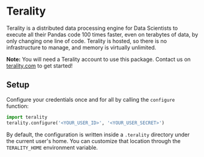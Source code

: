 # Terality

Terality is a distributed data processing engine for Data Scientists to execute all their Pandas code 100 times faster, even on terabytes of data, by only changing one line of code.
Terality is hosted, so there is no infrastructure to manage, and memory is virtually unlimited.

**Note:** You will need a Terality account to use this package. Contact us on [terality.com](https://www.terality.com/) to get started!

## Setup

Configure your credentials once and for all by calling the `configure` function:

```python
import terality
terality.configure('<YOUR_USER_ID>', '<YOUR_USER_SECRET>')
```

By default, the configuration is written inside a `.terality` directory under the current user's home. You can customize that location through the `TERALITY_HOME` environment variable.
